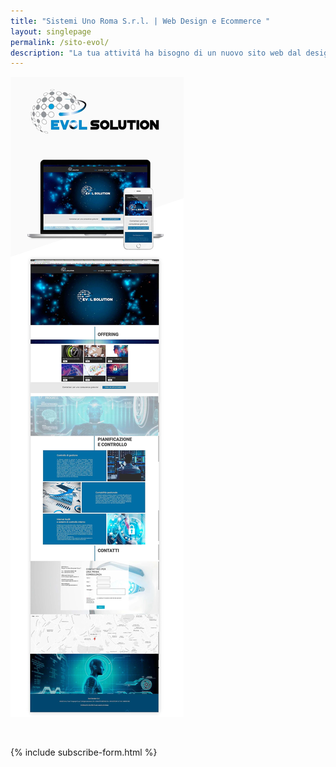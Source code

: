 ```yaml
---
title: "Sistemi Uno Roma S.r.l. | Web Design e Ecommerce "
layout: singlepage
permalink: /sito-evol/
description: "La tua attivitá ha bisogno di un nuovo sito web dal design accattivante o cerchi una vetrina online per il tuo shop? Sistemi Uno Roma ha la soluzione per te."
---
```

![Web Design evol](/assets/images/GRAFICA/INGRANDIMENTI/sito-evol.jpg)

&nbsp;


{% include subscribe-form.html %}


